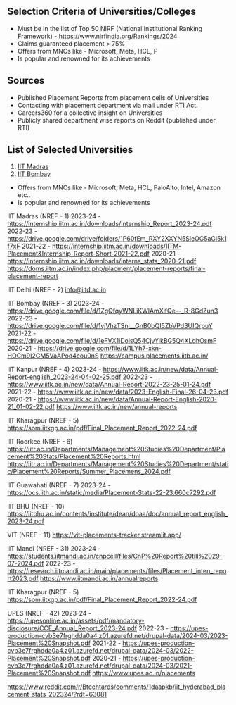 
## Selection Criteria of Universities/Colleges

- Must be in the list of Top 50 NIRF (National Institutional Ranking Framework) - https://www.nirfindia.org/Rankings/2024
- Claims guaranteed placement > 75%
- Offers from MNCs like - Microsoft, Meta, HCL, P
- Is popular and renowned for its achievements


## Sources
- Published Placement Reports from placement cells of Universities
- Contacting with placement department via mail under RTI Act.
- Careers360 for a collective insight on Universities
- Publicly shared department wise reports on Reddit (published under RTI)

## List of Selected Universities

1. [IIT Madras](https://www.iitm.ac.in/)
2. [IIT Bombay](https://www.iitb.ac.in/)
- Offers from MNCs like - Microsoft, Meta, HCL, PaloAlto, Intel, Amazon etc..
- Is popular and renowned for its achievements

IIT Madras (NREF - 1)
2023-24 - https://internship.iitm.ac.in/downloads/Internship_Report_2023-24.pdf
2022-23 - https://drive.google.com/drive/folders/1P60fEm_RXY2XXYN5SieOG5aGi5k1f7xF
2021-22 - https://internship.iitm.ac.in/downloads/IITM-Placement&Internship-Report-Short-2021-22.pdf
2020-21 - https://internship.iitm.ac.in/downloads/interns_stats_2020-21.pdf
https://doms.iitm.ac.in/index.php/placment/placement-reports/final-placement-report

IIT Delhi (NREF - 2)
info@iitd.ac.in

IIT Bombay (NREF - 3)
2023-24 - https://drive.google.com/file/d/1ZgQfqyWNLiKWlAmXifQe--_R-8GdZun3
2022-23 - https://drive.google.com/file/d/1vjVhzTSni__GnB0bQI5ZbVPd3UIQrpuY
2021-22 - https://drive.google.com/file/d/1eFVX1iDolsQ54CjvYikBG5Q4XLdhOsmF
2020-21 - https://drive.google.com/file/d/1LYh7-xkn-HOCm9I2GM5VaAPod4cou0nS
https://campus.placements.iitb.ac.in/

IIT Kanpur (NREF - 4)
2023-24 - https://www.iitk.ac.in/new/data/Annual-Report-english_2023-24-04-02-25.pdf
2022-23 - https://www.iitk.ac.in/new/data/Annual-Report-2022-23-25-01-24.pdf
2021-22 - https://www.iitk.ac.in/new/data/2023-English-Final-26-04-23.pdf
2020-21 - https://www.iitk.ac.in/new/data/Annual-Report-English-2020-21_01-02-22.pdf
https://www.iitk.ac.in/new/annual-reports

IIT Kharagpur (NREF - 5)
https://som.iitkgp.ac.in/pdf/Final_Placement_Report_2022-24.pdf

IIT Roorkee (NREF - 6)
https://iitr.ac.in/Departments/Management%20Studies%20Department/Placement%20Stats/Placement%20Reports.html
https://iitr.ac.in/Departments/Management%20Studies%20Department/static/Placement%20Reports/Summer_Placemens_2024.pdf

IIT Guawahati (NREF - 7)
2023-24 - https://ocs.iith.ac.in/static/media/Placement-Stats-22-23.660c7292.pdf

IIT BHU (NREF - 10)
https://iitbhu.ac.in/contents/institute/dean/doaa/doc/annual_report_english_2023-24.pdf

VIT (NREF - 11)
https://vit-placements-tracker.streamlit.app/

IIT Mandi (NREF - 31)
2023-24 - https://students.iitmandi.ac.in/cnpcell/files/CnP%20Report%20till%2029-07-2024.pdf
2022-23 - https://research.iitmandi.ac.in/main/placements/files/Placement_inten_report2023.pdf
https://www.iitmandi.ac.in/annualreports

IIT Kharagpur (NREF - 5)
https://som.iitkgp.ac.in/pdf/Final_Placement_Report_2022-24.pdf

UPES (NREF - 42)
2023-24 - https://upesonline.ac.in/assets/pdf/mandatory-disclosure/CCE_Annual_Report_2023-24.pdf
2022-23 - https://upes-production-cvb3e7frghdda0a4.z01.azurefd.net/drupal-data/2024-03/2023-Placement%20Snapshot.pdf
2021-22 - https://upes-production-cvb3e7frghdda0a4.z01.azurefd.net/drupal-data/2024-03/2022-Placement%20Snapshot.pdf
2020-21 - https://upes-production-cvb3e7frghdda0a4.z01.azurefd.net/drupal-data/2024-03/2021-Placement%20Snapshot.pdf
https://www.upes.ac.in/placements

https://www.reddit.com/r/Btechtards/comments/1daapkb/iit_hyderabad_placement_stats_202324/?rdt=63081
